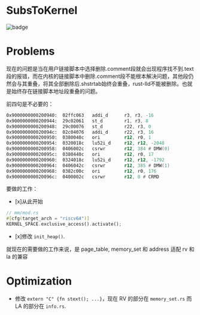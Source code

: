 # SubsToKernel

![badge](https://img.shields.io/badge/SubsTo-Kernel-blue)

# Problems

现在的问题是当在用户链接脚本中选择删除.comment段就会出现程序找不到.text段的报错，而在内核的链接脚本中删除.comment段不能根本解决问题，其他段仍然会与其重叠，将其全部删除后.shstrtab始终会重叠，rust-lld不能被删除。也就是始终存在链接脚本地址段重叠的问题。

前四句是不必要的：

```asm
0x9000000000200940:  02ffc063   addi_d   	r3, r3, -16
0x9000000000200944:  29c02061   st_d     	r1, r3, 8
0x9000000000200948:  29c00076   st_d     	r22, r3, 0
0x900000000020094c:  02c04076   addi_d   	r22, r3, 16
0x9000000000200950:  0380040c   ori      	r12, r0, 1
0x9000000000200954:  0320018c   lu52i_d  	r12, r12, -2048
0x9000000000200958:  0406002c   csrwr    	r12, 384 # DMW(0)
0x900000000020095c:  0380440c   ori      	r12, r0, 17
0x9000000000200960:  0324018c   lu52i_d  	r12, r12, -1792
0x9000000000200964:  0406042c   csrwr    	r12, 385 # DMW(1)
0x9000000000200968:  0382c00c   ori      	r12, r0, 176
0x900000000020096c:  0400002c   csrwr    	r12, 0 # CRMD
```

要做的工作：

- [x]从此开始
```rust
// mm/mod.rs
#[cfg(target_arch = "riscv64")]
KERNEL_SPACE.exclusive_access().activate();
```

- [x]修改 `init_heap()`.

就现在的需要做的工作来说，是 page_table, memory_set 和 address 适配 rv 和 la 的兼容

# Optimization

- 修改 `extern "C" {fn stext(); ...}`，现在 RV 的部分在 `memory_set.rs` 而 LA 的部分在 `info.rs`.